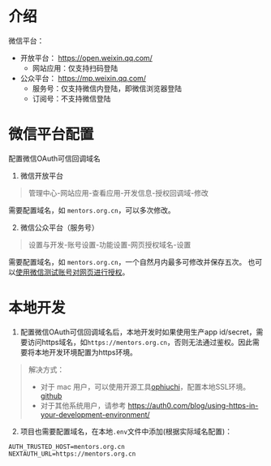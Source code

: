 # 介绍
微信平台：
- 开放平台： https://open.weixin.qq.com/
  - 网站应用：仅支持扫码登陆
- 公众平台： https://mp.weixin.qq.com/
  - 服务号：仅支持微信内登陆，即微信浏览器登陆
  - 订阅号：不支持微信登陆


# 微信平台配置
配置微信OAuth可信回调域名
1. 微信开放平台 
> 管理中心-网站应用-查看应用-开发信息-授权回调域-修改

需要配置域名，如 `mentors.org.cn`，可以多次修改。

2. 微信公众平台（服务号）
> 设置与开发-账号设置-功能设置-网页授权域名-设置

需要配置域名，如 `mentors.org.cn`，一个自然月内最多可修改并保存五次。
也可以[使用微信测试账号对网页进行授权](https://cloud.tencent.com/developer/article/1703167)。


# 本地开发

1. 配置微信OAuth可信回调域名后，本地开发时如果使用生产app id/secret，需要访问https域名，如`https://mentors.org.cn`，否则无法通过鉴权。因此需要将本地开发环境配置为https环境。

> 解决方式：
> - 对于 mac 用户，可以使用开源工具[ophiuchi](https://www.ophiuchi.dev/)，配置本地SSL环境。[github](https://github.com/cheeselemon/ophiuchi-desktop)
> - 对于其他系统用户，请参考 https://auth0.com/blog/using-https-in-your-development-environment/

2. 项目也需要配置域名，在本地`.env`文件中添加(根据实际域名配置)：
```
AUTH_TRUSTED_HOST=mentors.org.cn
NEXTAUTH_URL=https://mentors.org.cn

```